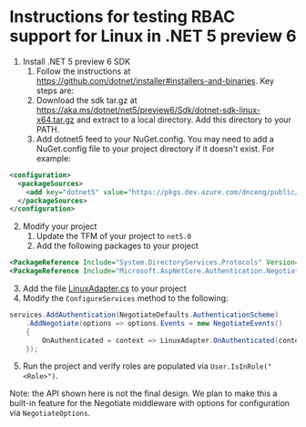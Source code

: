 # Instructions for testing RBAC support for Linux in .NET 5 preview 6

1. Install .NET 5 preview 6 SDK
   1. Follow the instructions at https://github.com/dotnet/installer#installers-and-binaries. Key steps are:
   2. Download the sdk tar.gz at https://aka.ms/dotnet/net5/preview6/Sdk/dotnet-sdk-linux-x64.tar.gz and extract to a local directory. Add this directory to your PATH.
   3. Add dotnet5 feed to your NuGet.config. You may need to add a NuGet.config file to your project directory if it doesn't exist. For example:
```xml
<configuration>
  <packageSources>
    <add key="dotnet5" value="https://pkgs.dev.azure.com/dnceng/public/_packaging/dotnet5/nuget/v3/index.json" />
  </packageSources>
</configuration>
```
2. Modify your project
   1. Update the TFM of your project to `net5.0`
   2. Add the following packages to your project
```xml
<PackageReference Include="System.DirectoryServices.Protocols" Version="5.0.0-preview.6.20305.6" />
<PackageReference Include="Microsoft.AspNetCore.Authentication.Negotiate" Version="5.0.0-preview.6.20305.3" />
```
   3. Add the file [LinuxAdapter.cs](https://github.com/JunTaoLuo/LinuxRBAC/blob/master/LinuxAdapter.cs) to your project
   4. Modify the `ConfigureServices` method to the following:
```C#
services.AddAuthentication(NegotiateDefaults.AuthenticationScheme)
    .AddNegotiate(options => options.Events = new NegotiateEvents()
    {
        OnAuthenticated = context => LinuxAdapter.OnAuthenticated(context, "user@DOMAIN.net", "<Password>")
    });
```
   5. Run the project and verify roles are populated via `User.IsInRole("<Role>")`.

Note: the API shown here is not the final design. We plan to make this a built-in feature for the Negotiate middleware with options for configuration via `NegotiateOptions`.
